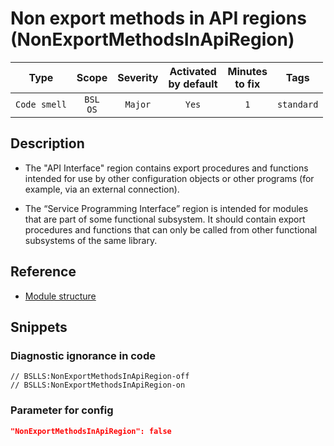 # Non export methods in API regions (NonExportMethodsInApiRegion)

| Type | Scope | Severity | Activated<br/>by default | Minutes<br/>to fix | Tags |
| :-: | :-: | :-: | :-: | :-: | :-: |
| `Code smell` | `BSL`<br/>`OS` | `Major` | `Yes` | `1` | `standard` |

<!-- Блоки выше заполняются автоматически, не трогать -->
## Description

- The "API Interface" region contains export procedures and functions intended for use by other configuration objects or other programs (for example, via an external connection).

- The “Service Programming Interface” region is intended for modules that are part of some functional subsystem. It should contain export procedures and functions that can only be called from other functional subsystems of the same library.

## Reference

- [Module structure](https://its.1c.ru/db/v8std#content:455:hdoc)

## Snippets

<!-- Блоки ниже заполняются автоматически, не трогать -->
### Diagnostic ignorance in code

```bsl
// BSLLS:NonExportMethodsInApiRegion-off
// BSLLS:NonExportMethodsInApiRegion-on
```

### Parameter for config

```json
"NonExportMethodsInApiRegion": false
```
